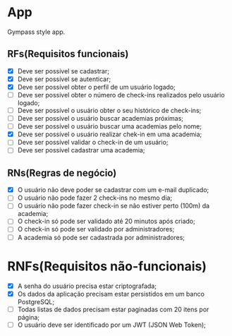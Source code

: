 # App

Gympass style app.

## RFs(Requisitos funcionais)

-[x] Deve ser possível se cadastrar;
-[x] Deve ser possível se autenticar;
-[x] Deve ser possível obter o perfil de um usuário logado;
-[ ] Deve ser possível obter o número de check-ins realizados pelo usuário logado;
-[ ] Deve ser possível o usuário obter o seu histórico de check-ins;
-[ ] Deve ser possível o usuário buscar academias próximas;
-[ ] Deve ser possível o usuário buscar uma academias pelo nome;
-[x] Deve ser possível o usuário realizar chek-in em uma academia;
-[ ] Deve ser possível validar o check-in de um usuário;
-[ ] Deve ser possível cadastrar uma academia;

## RNs(Regras de negócio)

- [x] O usuário não deve poder se cadastrar com um e-mail duplicado;
- [ ] O usuário não pode fazer 2 check-ins no mesmo dia;
- [ ] O usuário não pode fazer check-in se não estiver perto (100m) da academia;
- [ ] O check-in só pode ser validado até 20 minutos após criado;
- [ ] O check-in só pode ser validado por administradores;
- [ ] A academia só pode ser cadastrada por administradores;

# RNFs(Requisitos não-funcionais)

- [x] A senha do usuário precisa estar criptografada;
- [x] Os dados da aplicação precisam estar persistidos em um banco PostgreSQL;
- [ ] Todas listas de dados precisam estar paginadas com 20 itens por página;
- [ ] O usuário deve ser identificado por um JWT (JSON Web Token);